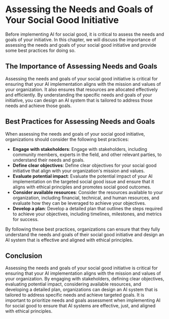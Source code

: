 # Assessing the Needs and Goals of Your Social Good Initiative

Before implementing AI for social good, it is critical to assess the needs and goals of your initiative. In this chapter, we will discuss the importance of assessing the needs and goals of your social good initiative and provide some best practices for doing so.

The Importance of Assessing Needs and Goals
-------------------------------------------

Assessing the needs and goals of your social good initiative is critical for ensuring that your AI implementation aligns with the mission and values of your organization. It also ensures that resources are allocated effectively and efficiently. By understanding the specific needs and goals of your initiative, you can design an AI system that is tailored to address those needs and achieve those goals.

Best Practices for Assessing Needs and Goals
--------------------------------------------

When assessing the needs and goals of your social good initiative, organizations should consider the following best practices:

* **Engage with stakeholders**: Engage with stakeholders, including community members, experts in the field, and other relevant parties, to understand their needs and goals.
* **Define clear objectives**: Define clear objectives for your social good initiative that align with your organization's mission and values.
* **Evaluate potential impact**: Evaluate the potential impact of your AI implementation on the targeted social good issue and ensure that it aligns with ethical principles and promotes social good outcomes.
* **Consider available resources**: Consider the resources available to your organization, including financial, technical, and human resources, and evaluate how they can be leveraged to achieve your objectives.
* **Develop a plan**: Develop a detailed plan that outlines the steps required to achieve your objectives, including timelines, milestones, and metrics for success.

By following these best practices, organizations can ensure that they fully understand the needs and goals of their social good initiative and design an AI system that is effective and aligned with ethical principles.

Conclusion
----------

Assessing the needs and goals of your social good initiative is critical for ensuring that your AI implementation aligns with the mission and values of your organization. By engaging with stakeholders, defining clear objectives, evaluating potential impact, considering available resources, and developing a detailed plan, organizations can design an AI system that is tailored to address specific needs and achieve targeted goals. It is important to prioritize needs and goals assessment when implementing AI for social good to ensure that AI systems are effective, just, and aligned with ethical principles.
